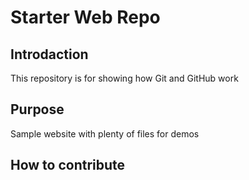 # Starter Web Repo

## Introdaction

This repository is for showing how Git and GitHub work

## Purpose

Sample website with plenty of files for demos

## How to contribute